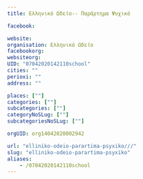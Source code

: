 ```yaml
---
title: Ελληνικό Ωδείο-- Παράρτημα Ψυχικό

facebook:

website:
organisation: Ελληνικό Ωδείο
facebookorg:
websiteorg:
UID: "07042020142110school"
cities: ""
perioxi: ""
address: ""

places: [""]
categories: [""]
subcategories: [""]
categoryNoSLug: [""]
subcategoriesNoSLug: [""]

orgUID: org14042020002942

url: "elliniko-odeio-parartima-psyxiko///"
slug: "elliniko-odeio-parartima-psyxiko"
aliases:
    - /07042020142110school
---
```





